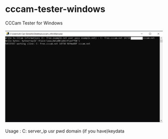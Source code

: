 # cccam-tester-windows
CCCam Tester for Windows
<br><br>
<img src="pic1.png" />
<br><br>
Usage : C: server_ip usr pwd domain (if you have)keydata
